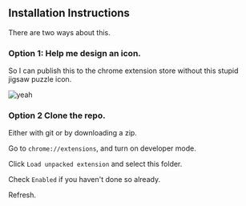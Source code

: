 

## Installation Instructions

There are two ways about this.

### Option 1: Help me design an icon.
So I can publish this to the chrome extension store without this stupid jigsaw puzzle icon.

![yeah](https://cloud.githubusercontent.com/assets/7637700/23107845/75e1b456-f6b9-11e6-9f05-120758eb7d2e.png)


### Option 2 Clone the repo.
Either with git or by downloading a zip.

Go to `chrome://extensions`, and turn on developer mode. 

Click `Load unpacked extension` and select this folder.

Check `Enabled` if you haven't done so already.

Refresh.
